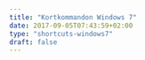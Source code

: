 ```yaml
---
title: "Kortkommandon Windows 7"
date: 2017-09-05T07:43:59+02:00
type: "shortcuts-windows7"
draft: false
---
```


